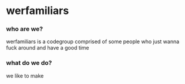 # werfamiliars
### who are we?
werfamiliars is a codegroup comprised of some people who just wanna fuck around and have a good time
### what do we do?
we like to make 
